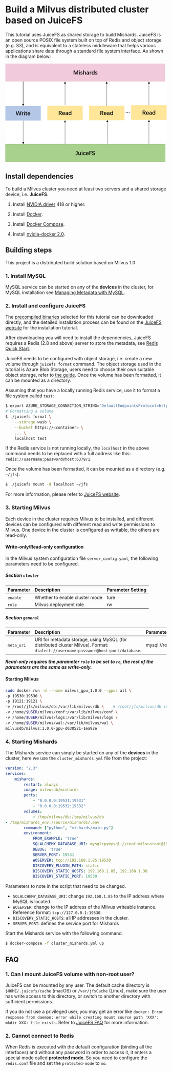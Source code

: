 # Build a Milvus distributed cluster based on JuiceFS

This tutorial uses JuiceFS as shared storage to build Mishards. JuiceFS is an open source POSIX file system built on top of Redis and object storage (e.g. S3), and is equivalent to a stateless middleware that helps various applications share data through a standard file system interface. As shown in the diagram below:

<img src="2.png" alt="1" style="zoom:60%;" />

## Install dependencies

To build a Milvus cluster you need at least two servers and a shared storage device, i.e. **JuiceFS**.

1. Install [NVIDIA driver](https://www.nvidia.com/Download/index.aspx) 418 or higher.

2. Install [Docker](https://docs.docker.com/install/linux/docker-ce/ubuntu/).

2. Install [Docker Compose](https://docs.docker.com/compose/install/).

3. Install [nvidia-docker 2.0](https://github.com/nvidia/nvidia-docker/wiki/Installation-(version-2.0)).

## Building steps

This project is a distributed build solution based on Milvus 1.0

### 1. Install MySQL

MySQL service can be started on any of the **devices** in the cluster, for MySQL installation see [Managing Metadata with MySQL](https://milvus.io/docs/v1.0.0/data_manage.md).

### 2. Install and configure JuiceFS

The [precompiled binaries](https://github.com/juicedata/juicefs/releases) selected for this tutorial can be downloaded directly, and the detailed installation process can be found on the [JuiceFS website](https://github.com/juicedata/juicefs) for the installation tutorial.

After downloading you will need to install the dependencies, JuiceFS requires a Redis (2.8 and above) server to store the metadata, see [Redis Quick Start](https://redis.io/topics/quickstart).

JuiceFS needs to be configured with object storage, i.e. create a new volume through `juicefs format` command. The object storage used in the tutorial is Azure Blob Storage, users need to choose their own suitable object storage, refer to [the guide](https://github.com/juicedata/juicefs/blob/main/docs/en/how_to_setup_object_storage.md). Once the volume has been formatted, it can be mounted as a directory.

Assuming that you have a locally running Redis service, use it to format a file system called `test`:

```sh
$ export AZURE_STORAGE_CONNECTION_STRING="DefaultEndpointsProtocol=https;AccountName=XXX;AccountKey=XXX;EndpointSuffix=core.windows.net"
# Formatting a volume
$ ./juicefs format \
    --storage wasb \
    --bucket https://<container> \
    ... \
    localhost test
```

If the Redis service is not running locally, the `localhost` in the above command needs to be replaced with a full address like this: `redis://username:password@host:6379/1`.

Once the volume has been formatted, it can be mounted as a directory (e.g. `~/jfs`):

```sh
$ ./juicefs mount -d localhost ~/jfs
```

For more information, please refer to [JuiceFS website](https://github.com/juicedata/juicefs).

### 3. Starting Milvus

Each device in the cluster requires Milvus to be installed, and different devices can be configured with different read and write permissions to Milvus. One device in the cluster is configured as writable, the others are read-only.

#### Write-only/Read-only configuration

In the Milvus system configuration file `server_config.yaml`, the following parameters need to be configured.

##### Section `cluster`

| Parameter     | Description                    | Parameter Setting |
| :------------ | :----------------------------- | :---------------- |
| `enable`      | Whether to enable cluster mode | ture              |
| `role`        | Milvus deployment role         | rw                |

##### Section `general`

| Parameter     | Description                                                                                                                        | Parameter Setting                        |
| :------------ | :-----------------------------------------------------------                                                                       | :--------------------------------------- |
| `meta_uri`    | URI for metadata storage, using  MySQL (for distributed cluster Milvus). Format: `dialect://username:password@host:port/database`. | mysql://root:milvusroot@host:3306/milvus |

***Read-only requires the parameter `role` to be set to `ro`, the rest of the parameters are the same as write-only.***

#### Starting Milvus

```sh
sudo docker run -d --name milvus_gpu_1.0.0 --gpus all \
-p 19530:19530 \
-p 19121:19121 \
-v /root/jfs/milvus/db:/var/lib/milvus/db \    # /root/jfs/milvus/db is the path to JuiceFS
-v /home/$USER/milvus/conf:/var/lib/milvus/conf \
-v /home/$USER/milvus/logs:/var/lib/milvus/logs \
-v /home/$USER/milvus/wal:/var/lib/milvus/wal \
milvusdb/milvus:1.0.0-gpu-d030521-1ea92e
```

### 4. Starting Mishards

The Mishards service can simply be started on any of the **devices** in the cluster, here we use the `cluster_mishards.yml` file from the project:

```yaml
version: "2.3"
services:
    mishards:
        restart: always
        image: milvusdb/mishards
        ports:
            - "0.0.0.0:19531:19531"
            - "0.0.0.0:19532:19532"
        volumes:
            - /tmp/milvus/db:/tmp/milvus/db
- /tmp/mishards_env:/source/mishards/.env
        command: ["python", "mishards/main.py"]
        environment:
            FROM_EXAMPLE: 'true'
            SQLALCHEMY_DATABASE_URI: mysql+pymysql://root:milvusroot@192.168.1.85:3306/milvus?charset=utf8mb4
            DEBUG: 'true'
            SERVER_PORT: 19531
            WOSERVER: tcp://192.168.1.85:19530
            DISCOVERY_PLUGIN_PATH: static
            DISCOVERY_STATIC_HOSTS: 192.168.1.85, 192.168.1.38
            DISCOVERY_STATIC_PORT: 19530
```

Parameters to note in the script that need to be changed.

- `SQLALCHEMY_DATABASE_URI`: change `192.168.1.85` to the IP address where MySQL is located.
- `WOSERVER`: change to the IP address of the Milvus writeable instance. Reference format: `tcp://127.0.0.1:19530`.
- `DISCOVERY_STATIC_HOSTS`: all IP addresses in the cluster.
- `SERVER_PORT`: defines the service port for Mishards

Start the Mishards service with the following command.

```sh
$ docker-compose -f cluster_mishards.yml up
```

## **FAQ**

### 1. Can I mount JuiceFS volume with non-root user?

JuiceFS can be mounted by any user. The default cache directory is `$HOME/.juicefs/cache` (macOS) or `/var/jfsCache` (Linux), make sure the user has write access to this directory, or switch to another directory with sufficient permissions.

If you do not use a privileged user, you may get an error like `docker: Error response from daemon: error while creating mount source path 'XXX': mkdir XXX: file exists`. Refer to [JuiceFS FAQ](https://github.com/juicedata/juicefs/blob/main/docs/en/faq.md#docker-error-response-from-daemon-error-while-creating-mount-source-path-xxx-mkdir-xxx-file-exists) for more information.

### 2. Cannot connect to Redis

When Redis is executed with the default configuration (binding all the interfaces) and without any password in order to access it, it enters a special mode called **protected mode**. So you need to configure the `redis.conf` file and set the `protected-mode` to `no`.
